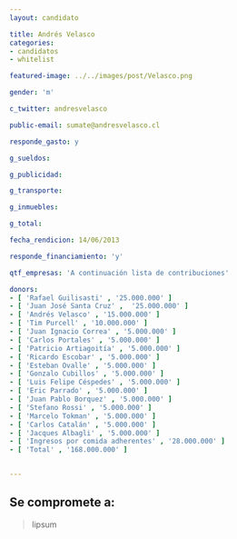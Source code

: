 ```yaml
---
layout: candidato

title: Andrés Velasco
categories: 
- candidatos
- whitelist

featured-image: ../../images/post/Velasco.png

gender: 'm'

c_twitter: andresvelasco

public-email: sumate@andresvelasco.cl

responde_gasto: y

g_sueldos:

g_publicidad:

g_transporte:

g_inmuebles:

g_total:

fecha_rendicion: 14/06/2013

responde_financiamiento: 'y'

qtf_empresas: 'A continuación lista de contribuciones'

donors:
- [ 'Rafael Guilisasti' , '25.000.000' ]
- [ 'Juan José Santa Cruz' ,  '25.000.000' ]
- [ 'Andrés Velasco' , '15.000.000' ]
- [ 'Tim Purcell' , '10.000.000' ]
- [ 'Juan Ignacio Correa' , '5.000.000' ]
- [ 'Carlos Portales' , '5.000.000' ]
- [ 'Patricio Artiagoitía' , '5.000.000' ]
- [ 'Ricardo Escobar' , '5.000.000' ]
- [ 'Esteban Ovalle' , '5.000.000' ]
- [ 'Gonzalo Cubillos' , '5.000.000' ]
- [ 'Luis Felipe Céspedes' , '5.000.000' ]
- [ 'Eric Parrado' , '5.000.000' ]
- [ 'Juan Pablo Borquez' , '5.000.000' ]
- [ 'Stefano Rossi' , '5.000.000' ]
- [ 'Marcelo Tokman' , '5.000.000' ]
- [ 'Carlos Catalán' , '5.000.000' ]
- [ 'Jacques Albagli' , '5.000.000' ]
- [ 'Ingresos por comida adherentes' , '28.000.000' ]
- [ 'Total' , '168.000.000' ]


---
```

Se compromete a:
---
>lipsum

